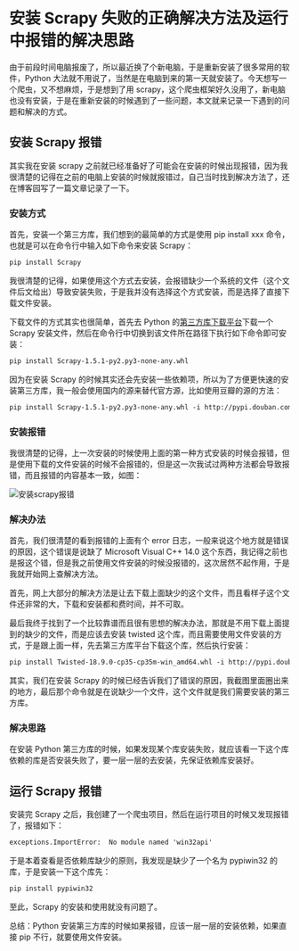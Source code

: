 # 安装 Scrapy 失败的正确解决方法及运行中报错的解决思路

由于前段时间电脑报废了，所以最近换了个新电脑，于是重新安装了很多常用的软件，Python 大法就不用说了，当然是在电脑到来的第一天就安装了。今天想写一个爬虫，又不想麻烦，于是想到了用 scrapy，这个爬虫框架好久没用了，新电脑也没有安装，于是在重新安装的时候遇到了一些问题，本文就来记录一下遇到的问题和解决的方式。

## 安装 Scrapy 报错
其实我在安装 scrapy 之前就已经准备好了可能会在安装的时候出现报错，因为我很清楚的记得在之前的电脑上安装的时候就报错过，自己当时找到解决方法了，还在博客园写了一篇文章记录了一下。

### 安装方式
首先，安装一个第三方库，我们想到的最简单的方式是使用 pip install xxx 命令，也就是可以在命令行中输入如下命令来安装 Scrapy：

```markdown
pip install Scrapy
```
我很清楚的记得，如果使用这个方式去安装，会报错缺少一个系统的文件（这个文件后文给出）导致安装失败，于是我并没有选择这个方式安装，而是选择了直接下载文件安装。

下载文件的方式其实也很简单，首先去 Python 的[第三方库下载平台](https://www.lfd.uci.edu/~gohlke/pythonlibs/#Scrapy)下载一个 Scrapy 安装文件，然后在命令行中切换到该文件所在路径下执行如下命令即可安装：

```markdown
pip install Scrapy-1.5.1-py2.py3-none-any.whl
```
因为在安装 Scrapy 的时候其实还会先安装一些依赖项，所以为了方便更快速的安装第三方库，我一般会使用国内的源来替代官方源，比如使用豆瓣的源的方法：

```markdown
pip install Scrapy-1.5.1-py2.py3-none-any.whl -i http://pypi.douban.com/simple --trusted-host pypi.douban.com
```

### 安装报错
我很清楚的记得，上一次安装的时候使用上面的第一种方式安装的时候会报错，但是使用下载的文件安装的时候不会报错的，但是这一次我试过两种方法都会导致报错，而且报错的内容基本一致，如图：

![安装scrapy报错](https://cdn.jsdelivr.net/gh/Hopetree/blog-img@main/article/181107/install_scrapy_error.png)

### 解决办法
首先，我们很清楚的看到报错的上面有个 error 日志，一般来说这个地方就是错误的原因，这个错误是说缺了 Microsoft Visual C++ 14.0 这个东西，我记得之前也是报这个错，但是我之前使用文件安装的时候没报错的，这次居然不起作用，于是我就开始网上查解决方法。

首先，网上大部分的解决方法是让去下载上面缺少的这个文件，而且看样子这个文件还非常的大，下载和安装都和费时间，并不可取。

最后我终于找到了一个比较靠谱而且很有思想的解决办法，那就是不用下载上面提到的缺少的文件，而是应该去安装 twisted 这个库，而且需要使用文件安装的方式，于是跟上面一样，先去第三方库平台下载这个库，然后执行安装：

```markdown
pip install Twisted-18.9.0-cp35-cp35m-win_amd64.whl -i http://pypi.douban.com/simple --trusted-host pypi.douban.com
```

其实，我们在安装 Scrapy 的时候已经告诉我们了错误的原因，我截图里面圈出来的地方，最后那个命令就是在说缺少一个文件，这个文件就是我们需要安装的第三方库。

### 解决思路
在安装 Python 第三方库的时候，如果发现某个库安装失败，就应该看一下这个库依赖的库是否安装失败了，要一层一层的去安装，先保证依赖库安装好。

## 运行 Scrapy 报错
安装完 Scrapy 之后，我创建了一个爬虫项目，然后在运行项目的时候又发现报错了，报错如下：

```markdown
exceptions.ImportError:  No module named 'win32api'
```

于是本着查看是否依赖库缺少的原则，我发现是缺少了一个名为 pypiwin32 的库，于是安装一下这个库先：

```markdown
pip install pypiwin32
```

至此，Scrapy 的安装和使用就没有问题了。

总结：Python 安装第三方库的时候如果报错，应该一层一层的安装依赖，如果直接 pip 不行，就要使用文件安装。